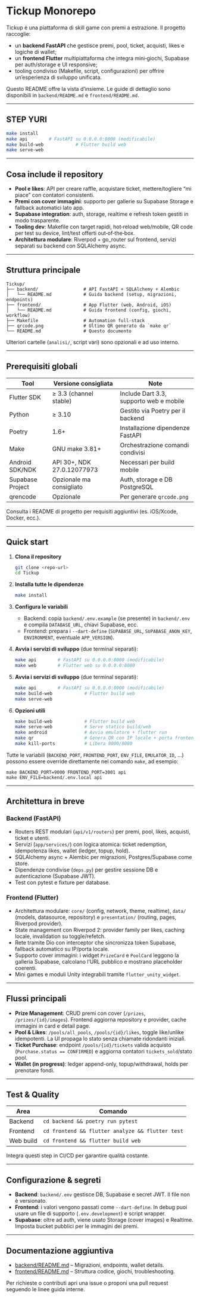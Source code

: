# Tickup Monorepo

Tickup è una piattaforma di skill game con premi a estrazione. Il progetto raccoglie:

- un **backend FastAPI** che gestisce premi, pool, ticket, acquisti, likes e logiche di wallet;
- un **frontend Flutter** multipiattaforma che integra mini‑giochi, Supabase per auth/storage e UI responsive;
- tooling condiviso (Makefile, script, configurazioni) per offrire un’esperienza di sviluppo unificata.

Questo README offre la vista d’insieme. Le guide di dettaglio sono disponibili in `backend/README.md` e `frontend/README.md`.

---

## STEP YURI
   ```bash
   make install
   make api        # FastAPI su 0.0.0.0:8000 (modificabile)
   make build-web            # Flutter build web
   make serve-web  
```

---

## Cosa include il repository

- **Pool e likes**: API per creare raffle, acquistare ticket, mettere/togliere “mi piace” con contatori consistenti.
- **Premi con cover immagini**: supporto per gallerie su Supabase Storage e fallback automatici lato app.
- **Supabase integration**: auth, storage, realtime e refresh token gestiti in modo trasparente.
- **Tooling dev**: Makefile con target rapidi, hot‑reload web/mobile, QR code per test su device, lint/test offerti out‑of‑the‑box.
- **Architettura modulare**: Riverpod + go_router sul frontend, servizi separati su backend con SQLAlchemy async.

---

## Struttura principale

```
Tickup/
├── backend/                 # API FastAPI + SQLAlchemy + Alembic
│   └── README.md            # Guida backend (setup, migrazioni, endpoints)
├── frontend/                # App Flutter (web, Android, iOS)
│   └── README.md            # Guida frontend (config, giochi, workflow)
├── Makefile                 # Automation full-stack
├── qrcode.png               # Ultimo QR generato da `make qr`
└── README.md                # Questo documento
```

Ulteriori cartelle (`analisi/`, script vari) sono opzionali e ad uso interno.

---

## Prerequisiti globali

| Tool             | Versione consigliata | Note                                               |
|------------------|----------------------|----------------------------------------------------|
| Flutter SDK      | ≥ 3.3 (channel stable)| Include Dart 3.3, supporto web e mobile            |
| Python           | ≥ 3.10               | Gestito via Poetry per il backend                  |
| Poetry           | 1.6+                 | Installazione dipendenze FastAPI                   |
| Make             | GNU make 3.81+       | Orchestrazione comandi condivisi                   |
| Android SDK/NDK  | API 30+, NDK 27.0.12077973 | Necessari per build mobile                      |
| Supabase Project | Opzionale ma consigliato | Auth, storage e DB PostgreSQL                  |
| qrencode         | Opzionale            | Per generare `qrcode.png`                          |

Consulta i README di progetto per requisiti aggiuntivi (es. iOS/Xcode, Docker, ecc.).

---

## Quick start

1. **Clona il repository**
   ```bash
   git clone <repo-url>
   cd Tickup
   ```

2. **Installa tutte le dipendenze**
   ```bash
   make install
   ```

3. **Configura le variabili**
   - Backend: copia `backend/.env.example` (se presente) in `backend/.env` e compila `DATABASE_URL`, chiavi Supabase, ecc.
   - Frontend: prepara i `--dart-define` (`SUPABASE_URL`, `SUPABASE_ANON_KEY`, `ENVIRONMENT`, eventuale `APP_VERSION`).

4. **Avvia i servizi di sviluppo** (due terminal separati):
   ```bash
   make api        # FastAPI su 0.0.0.0:8000 (modificabile)
   make web        # Flutter web su 0.0.0.0:8080
   ```

4. **Avvia i servizi di sviluppo** (due terminal separati):
   ```bash
   make api        # FastAPI su 0.0.0.0:8000 (modificabile)
   make build-web            # Flutter build web
   make serve-web  

5. **Opzioni utili**
   ```bash
   make build-web            # Flutter build web
   make serve-web            # Serve statico build/web
   make android              # Avvia emulatore + flutter run
   make qr                   # Genera QR con IP locale + porta frontend
   make kill-ports           # Libera 8000/8080
   ```

Tutte le variabili (`BACKEND_PORT`, `FRONTEND_PORT`, `ENV_FILE`, `EMULATOR_ID`, …) possono essere override direttamente nel comando `make`, ad esempio:

```
make BACKEND_PORT=9000 FRONTEND_PORT=3001 api
make ENV_FILE=backend/.env.local api
```

---

## Architettura in breve

### Backend (FastAPI)

- Routers REST modulari (`api/v1/routers`) per premi, pool, likes, acquisti, ticket e utenti.
- Servizi (`app/services/`) con logica atomica: ticket redemption, idempotenza likes, wallet (ledger, topup, hold).
- SQLAlchemy async + Alembic per migrazioni, Postgres/Supabase come store.
- Dipendenze condivise (`deps.py`) per gestire sessione DB e autenticazione (Supabase JWT).
- Test con pytest e fixture per database.

### Frontend (Flutter)

- Architettura modulare: `core/` (config, network, theme, realtime), `data/` (models, datasource, repository) e `presentation/` (routing, pages, Riverpod provider).
- State management con Riverpod 2: provider family per likes, caching locale, invalidation su toggle/refetch.
- Rete tramite Dio con interceptor che sincronizza token Supabase, fallback automatico su IP/porta locale.
- Supporto cover immagini: i widget `PrizeCard` e `PoolCard` leggono la galleria Supabase, calcolano l’URL pubblico e mostrano placeholder coerenti.
- Mini games e moduli Unity integrabili tramite `flutter_unity_widget`.

---

## Flussi principali

- **Prize Management**: CRUD premi con cover (`/prizes`, `/prizes/{id}/images`). Frontend aggiorna repository e provider, cache immagini in card e detail page.
- **Pool & Likes**: `/pools/all_pools`, `/pools/{id}/likes`, toggle like/unlike idempotenti. La UI propaga lo stato senza chiamate ridondanti iniziali.
- **Ticket Purchase**: endpoint `/pools/{id}/tickets` valida acquisto (`Purchase.status == CONFIRMED`) e aggiorna contatori `tickets_sold`/stato pool.
- **Wallet (in progress)**: ledger append-only, topup/withdrawal, holds per prenotare fondi.

---

## Test & Quality

| Area     | Comando                                                                          |
|----------|----------------------------------------------------------------------------------|
| Backend  | `cd backend && poetry run pytest`                                                |
| Frontend | `cd frontend && flutter analyze && flutter test`                                 |
| Web build| `cd frontend && flutter build web`                                               |

Integra questi step in CI/CD per garantire qualità costante.

---

## Configurazione & segreti

- **Backend**: `backend/.env` gestisce DB, Supabase e secret JWT. Il file non è versionato.
- **Frontend**: i valori vengono passati come `--dart-define`. In debug puoi usare un file di supporto (`.env.development`) e script wrapper.
- **Supabase**: oltre ad auth, viene usato Storage (cover images) e Realtime. Imposta bucket pubblici per le immagini dei premi.

---

## Documentazione aggiuntiva

- [backend/README.md](backend/README.md) – Migrazioni, endpoints, wallet details.
- [frontend/README.md](frontend/README.md) – Struttura codice, giochi, troubleshooting.

Per richieste o contributi apri una issue o proponi una pull request seguendo le linee guida interne.
